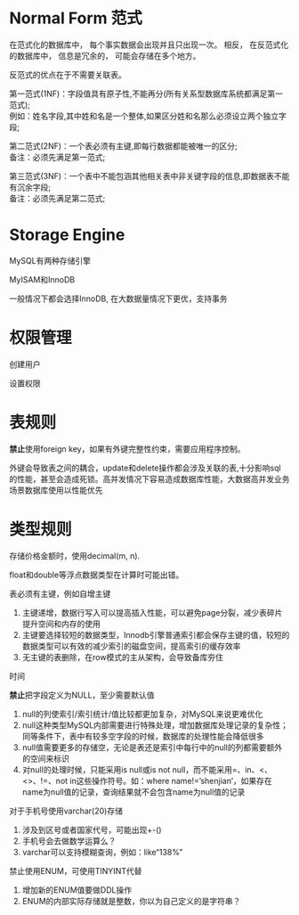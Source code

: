 # Normal Form 范式

在范式化的数据库中， 每个事实数据会出现并且只出现一次。 相反， 在反范式化的数据库中， 信息是冗余的， 可能会存储在多个地方。

反范式的优点在于不需要关联表。

第一范式\(1NF\)：字段值具有原子性,不能再分\(所有关系型数据库系统都满足第一范式\);  
 例如：姓名字段,其中姓和名是一个整体,如果区分姓和名那么必须设立两个独立字段;

第二范式\(2NF\)：一个表必须有主键,即每行数据都能被唯一的区分;  
 备注：必须先满足第一范式;

第三范式\(3NF\)：一个表中不能包涵其他相关表中非关键字段的信息,即数据表不能有沉余字段;  
 备注：必须先满足第二范式;

# Storage Engine

MySQL有两种存储引擎

MyISAM和InnoDB

一般情况下都会选择InnoDB, 在大数据量情况下更优，支持事务

# 权限管理

创建用户

设置权限

# 表规则

**禁止**使用foreign key，如果有外键完整性约束，需要应用程序控制。

外键会导致表之间的耦合，update和delete操作都会涉及关联的表,十分影响sql 的性能，甚至会造成死锁。高并发情况下容易造成数据库性能，大数据高并发业务场景数据库使用以性能优先

# 类型规则

存储价格金额时，使用decimal\(m, n\).

float和double等浮点数据类型在计算时可能出错。

表必须有主键，例如自增主键

1. 主键递增，数据行写入可以提高插入性能，可以避免page分裂，减少表碎片提升空间和内存的使用
2. 主键要选择较短的数据类型，Innodb引擎普通索引都会保存主键的值，较短的数据类型可以有效的减少索引的磁盘空间，提高索引的缓存效率
3. 无主键的表删除，在row模式的主从架构，会导致备库夯住

时间

**禁止**把字段定义为NULL，至少需要默认值

1. null的列使索引/索引统计/值比较都更加复杂，对MySQL来说更难优化
2. null这种类型MySQL内部需要进行特殊处理，增加数据库处理记录的复杂性；同等条件下，表中有较多空字段的时候，数据库的处理性能会降低很多
3. null值需要更多的存储空，无论是表还是索引中每行中的null的列都需要额外的空间来标识
4. 对null的处理时候，只能采用is null或is not null，而不能采用=、in、&lt;、&lt;&gt;、!=、not in这些操作符号。如：where name!=’shenjian’，如果存在name为null值的记录，查询结果就不会包含name为null值的记录

对于手机号使用varchar\(20\)存储

1. 涉及到区号或者国家代号，可能出现+-\(\)
2. 手机号会去做数学运算么？
3. varchar可以支持模糊查询，例如：like“138%”

禁止使用ENUM，可使用TINYINT代替

1. 增加新的ENUM值要做DDL操作
2. ENUM的内部实际存储就是整数，你以为自己定义的是字符串？

# 



